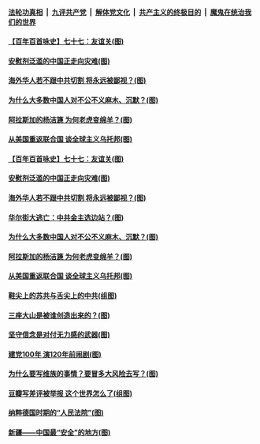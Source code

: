 ####  [法轮功真相](../../../../basic/blob/master/README.md?t=04060532) &nbsp;|&nbsp; [九评共产党](../../../../9ping.md/blob/master/README.md?t=04060532) &nbsp;|&nbsp; [解体党文化](../../../../jtdwh.md/blob/master/README.md?t=04060532)  &nbsp;|&nbsp; [共产主义的终极目的](../../../../gczydzjmd.md/blob/master/README.md?t=04060532) &nbsp;|&nbsp; [魔鬼在统治我们的世界](../../../../mgztzwmdsj.md/blob/master/README.md?t=04060532) 

#### [【百年百首咏史】七十七：友谊关(图)](../pages/p4/967844.md?t=04060532) 

#### [安慰剂泛滥的中国正走向灾难(图)](../pages/p4/967762.md?t=04060532) 

#### [海外华人若不跟中共切割 将永远被鄙视？(图)](../pages/p4/967765.md?t=04060532) 

#### [为什么大多数中国人对不公不义麻木、沉默？(图)](../pages/p4/967760.md?t=04060532) 

#### [阿拉斯加的杨洁篪 为何老虎变绵羊？(图)](../pages/p4/967723.md?t=04060532) 

#### [从美国重返联合国 谈全球主义乌托邦(图)](../pages/p4/966832.md?t=04060532) 

#### [【百年百首咏史】七十七：友谊关(图)](../pages/p4/967844.md?t=04060532) 


#### [安慰剂泛滥的中国正走向灾难(图)](../pages/p4/967762.md?t=04060532) 

#### [海外华人若不跟中共切割 将永远被鄙视？(图)](../pages/p4/967765.md?t=04060532) 

#### [华尔街大逃亡：中共金主选边站？(图)](../pages/p4/967759.md?t=04060532) 

#### [为什么大多数中国人对不公不义麻木、沉默？(图)](../pages/p4/967760.md?t=04060532) 

#### [阿拉斯加的杨洁篪 为何老虎变绵羊？(图)](../pages/p4/967723.md?t=04060532) 

#### [从美国重返联合国 谈全球主义乌托邦(图)](../pages/p4/966832.md?t=04060532) 


#### [鞋尖上的苏共与舌尖上的中共(组图)](../pages/p4/967642.md?t=04060532) 

#### [三座大山是被谁创造出来的？(图)](../pages/p4/967536.md?t=04060532) 

#### [坚守信念是对付无力感的武器(图)](../pages/p4/967663.md?t=04060532) 

#### [建党100年 演120年前闹剧(图)](../pages/p4/967529.md?t=04060532) 



#### [为什么要写维族的事情？要冒多大风险去写？(图)](../pages/p4/967572.md?t=04060532) 

#### [豆瓣写差评被举报 这个世界怎么了(组图)](../pages/p4/967577.md?t=04060532) 

#### [纳粹德国时期的“人民法院”(图)](../pages/p4/967575.md?t=04060532) 

#### [新疆——中国最“安全”的地方(图)](../pages/p4/967571.md?t=04060532) 


